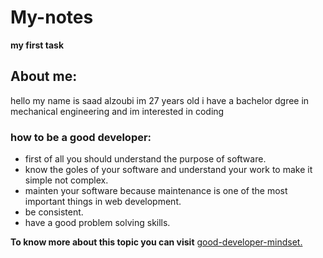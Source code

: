 # My-notes

**my first task**

## About me:

hello my name is saad alzoubi im 27 years old i have a bachelor dgree in mechanical engineering and im interested in coding

### how to be a good developer:

- first of all you should understand the purpose of software.
- know the goles of your software and understand your work to make it simple not complex.
- mainten your software because maintenance is one of the most important things in web development.
- be consistent.
- have a good problem solving skills.

**To know more about this topic you can visit** [good-developer-mindset.](https://www.freecodecamp.org/news/learn-the-fundamentals-of-a-good-developer-mindset-in-15-minutes-81321ab8a682/)

